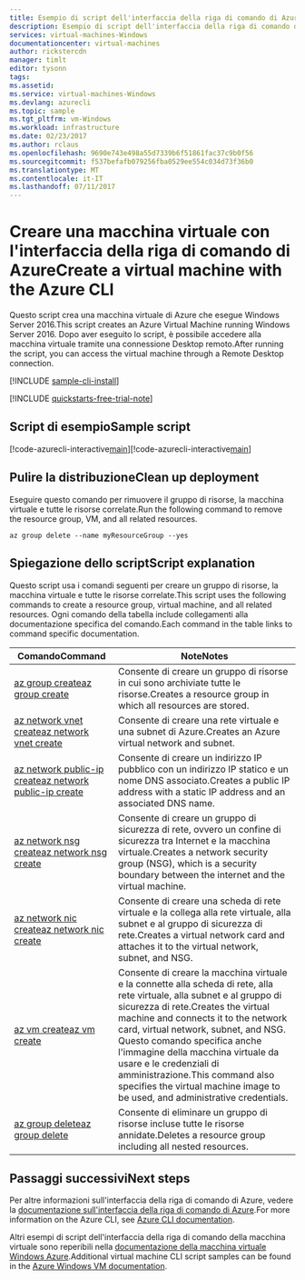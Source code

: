 ```yaml
---
title: Esempio di script dell'interfaccia della riga di comando di Azure - Creare una macchina virtuale Windows Server | Microsoft Docs
description: Esempio di script dell'interfaccia della riga di comando di Azure - Creare una macchina virtuale Windows Server
services: virtual-machines-Windows
documentationcenter: virtual-machines
author: rickstercdn
manager: timlt
editor: tysonn
tags: 
ms.assetid: 
ms.service: virtual-machines-Windows
ms.devlang: azurecli
ms.topic: sample
ms.tgt_pltfrm: vm-Windows
ms.workload: infrastructure
ms.date: 02/23/2017
ms.author: rclaus
ms.openlocfilehash: 9690e743e498a55d7339b6f51861fac37c9b0f56
ms.sourcegitcommit: f537befafb079256fba0529ee554c034d73f36b0
ms.translationtype: MT
ms.contentlocale: it-IT
ms.lasthandoff: 07/11/2017
---
```

# <a name="create-a-virtual-machine-with-the-azure-cli"></a><span data-ttu-id="12469-103">Creare una macchina virtuale con l'interfaccia della riga di comando di Azure</span><span class="sxs-lookup"><span data-stu-id="12469-103">Create a virtual machine with the Azure CLI</span></span>

<span data-ttu-id="12469-104">Questo script crea una macchina virtuale di Azure che esegue Windows Server 2016.</span><span class="sxs-lookup"><span data-stu-id="12469-104">This script creates an Azure Virtual Machine running Windows Server 2016.</span></span> <span data-ttu-id="12469-105">Dopo aver eseguito lo script, è possibile accedere alla macchina virtuale tramite una connessione Desktop remoto.</span><span class="sxs-lookup"><span data-stu-id="12469-105">After running the script, you can access the virtual machine through a Remote Desktop connection.</span></span>

[!INCLUDE [sample-cli-install](../../../includes/sample-cli-install.md)]

[!INCLUDE [quickstarts-free-trial-note](../../../includes/quickstarts-free-trial-note.md)]

## <a name="sample-script"></a><span data-ttu-id="12469-106">Script di esempio</span><span class="sxs-lookup"><span data-stu-id="12469-106">Sample script</span></span>

<span data-ttu-id="12469-107">[!code-azurecli-interactive[main](../../../cli_scripts/virtual-machine/create-vm-detailed/create-windows-vm-detailed.sh "Creazione rapida della macchina virtuale")]</span><span class="sxs-lookup"><span data-stu-id="12469-107">[!code-azurecli-interactive[main](../../../cli_scripts/virtual-machine/create-vm-detailed/create-windows-vm-detailed.sh "Quick Create VM")]</span></span>

## <a name="clean-up-deployment"></a><span data-ttu-id="12469-108">Pulire la distribuzione</span><span class="sxs-lookup"><span data-stu-id="12469-108">Clean up deployment</span></span> 

<span data-ttu-id="12469-109">Eseguire questo comando per rimuovere il gruppo di risorse, la macchina virtuale e tutte le risorse correlate.</span><span class="sxs-lookup"><span data-stu-id="12469-109">Run the following command to remove the resource group, VM, and all related resources.</span></span>

```azurecli-interactive 
az group delete --name myResourceGroup --yes
```

## <a name="script-explanation"></a><span data-ttu-id="12469-110">Spiegazione dello script</span><span class="sxs-lookup"><span data-stu-id="12469-110">Script explanation</span></span>

<span data-ttu-id="12469-111">Questo script usa i comandi seguenti per creare un gruppo di risorse, la macchina virtuale e tutte le risorse correlate.</span><span class="sxs-lookup"><span data-stu-id="12469-111">This script uses the following commands to create a resource group, virtual machine, and all related resources.</span></span> <span data-ttu-id="12469-112">Ogni comando della tabella include collegamenti alla documentazione specifica del comando.</span><span class="sxs-lookup"><span data-stu-id="12469-112">Each command in the table links to command specific documentation.</span></span>

| <span data-ttu-id="12469-113">Comando</span><span class="sxs-lookup"><span data-stu-id="12469-113">Command</span></span> | <span data-ttu-id="12469-114">Note</span><span class="sxs-lookup"><span data-stu-id="12469-114">Notes</span></span> |
|---|---|
| [<span data-ttu-id="12469-115">az group create</span><span class="sxs-lookup"><span data-stu-id="12469-115">az group create</span></span>](https://docs.microsoft.com/cli/azure/group#create) | <span data-ttu-id="12469-116">Consente di creare un gruppo di risorse in cui sono archiviate tutte le risorse.</span><span class="sxs-lookup"><span data-stu-id="12469-116">Creates a resource group in which all resources are stored.</span></span> |
| [<span data-ttu-id="12469-117">az network vnet create</span><span class="sxs-lookup"><span data-stu-id="12469-117">az network vnet create</span></span>](https://docs.microsoft.com/cli/azure/network/vnet#create) | <span data-ttu-id="12469-118">Consente di creare una rete virtuale e una subnet di Azure.</span><span class="sxs-lookup"><span data-stu-id="12469-118">Creates an Azure virtual network and subnet.</span></span> |
| [<span data-ttu-id="12469-119">az network public-ip create</span><span class="sxs-lookup"><span data-stu-id="12469-119">az network public-ip create</span></span>](https://docs.microsoft.com/cli/azure/network/public-ip#create) | <span data-ttu-id="12469-120">Consente di creare un indirizzo IP pubblico con un indirizzo IP statico e un nome DNS associato.</span><span class="sxs-lookup"><span data-stu-id="12469-120">Creates a public IP address with a static IP address and an associated DNS name.</span></span> |
| [<span data-ttu-id="12469-121">az network nsg create</span><span class="sxs-lookup"><span data-stu-id="12469-121">az network nsg create</span></span>](https://docs.microsoft.com/cli/azure/network/nsg#create) | <span data-ttu-id="12469-122">Consente di creare un gruppo di sicurezza di rete, ovvero un confine di sicurezza tra Internet e la macchina virtuale.</span><span class="sxs-lookup"><span data-stu-id="12469-122">Creates a network security group (NSG), which is a security boundary between the internet and the virtual machine.</span></span> |
| [<span data-ttu-id="12469-123">az network nic create</span><span class="sxs-lookup"><span data-stu-id="12469-123">az network nic create</span></span>](https://docs.microsoft.com/cli/azure/network/nic#create) | <span data-ttu-id="12469-124">Consente di creare una scheda di rete virtuale e la collega alla rete virtuale, alla subnet e al gruppo di sicurezza di rete.</span><span class="sxs-lookup"><span data-stu-id="12469-124">Creates a virtual network card and attaches it to the virtual network, subnet, and NSG.</span></span> |
| [<span data-ttu-id="12469-125">az vm create</span><span class="sxs-lookup"><span data-stu-id="12469-125">az vm create</span></span>](https://docs.microsoft.com/cli/azure/vm#create) | <span data-ttu-id="12469-126">Consente di creare la macchina virtuale e la connette alla scheda di rete, alla rete virtuale, alla subnet e al gruppo di sicurezza di rete.</span><span class="sxs-lookup"><span data-stu-id="12469-126">Creates the virtual machine and connects it to the network card, virtual network, subnet, and NSG.</span></span> <span data-ttu-id="12469-127">Questo comando specifica anche l'immagine della macchina virtuale da usare e le credenziali di amministrazione.</span><span class="sxs-lookup"><span data-stu-id="12469-127">This command also specifies the virtual machine image to be used, and administrative credentials.</span></span>  |
| [<span data-ttu-id="12469-128">az group delete</span><span class="sxs-lookup"><span data-stu-id="12469-128">az group delete</span></span>](https://docs.microsoft.com/cli/azure/vm/extension#set) | <span data-ttu-id="12469-129">Consente di eliminare un gruppo di risorse incluse tutte le risorse annidate.</span><span class="sxs-lookup"><span data-stu-id="12469-129">Deletes a resource group including all nested resources.</span></span> |

## <a name="next-steps"></a><span data-ttu-id="12469-130">Passaggi successivi</span><span class="sxs-lookup"><span data-stu-id="12469-130">Next steps</span></span>

<span data-ttu-id="12469-131">Per altre informazioni sull'interfaccia della riga di comando di Azure, vedere la [documentazione sull'interfaccia della riga di comando di Azure](https://docs.microsoft.com/cli/azure/overview).</span><span class="sxs-lookup"><span data-stu-id="12469-131">For more information on the Azure CLI, see [Azure CLI documentation](https://docs.microsoft.com/cli/azure/overview).</span></span>

<span data-ttu-id="12469-132">Altri esempi di script dell'interfaccia della riga di comando della macchina virtuale sono reperibili nella [documentazione della macchina virtuale Windows Azure](../windows/cli-samples.md?toc=%2fazure%2fvirtual-machines%2fwindows%2ftoc.json).</span><span class="sxs-lookup"><span data-stu-id="12469-132">Additional virtual machine CLI script samples can be found in the [Azure Windows VM documentation](../windows/cli-samples.md?toc=%2fazure%2fvirtual-machines%2fwindows%2ftoc.json).</span></span>
